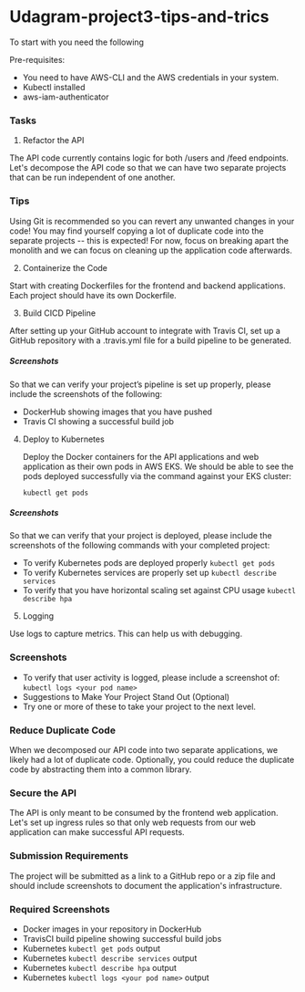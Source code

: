 # Udagram-project3-tips-and-trics

To start with you need the following 

Pre-requisites:
- You need to have AWS-CLI and the AWS credentials in your system.
- Kubectl installed
- aws-iam-authenticator  


### Tasks
1. Refactor the API

The API code currently contains logic for both /users and /feed endpoints. Let's decompose the API code so that we can have two separate projects that can be run independent of one another.

### Tips
Using Git is recommended so you can revert any unwanted changes in your code!
You may find yourself copying a lot of duplicate code into the separate projects -- this is expected! For now, focus on breaking apart the monolith and we can focus on cleaning up the application code afterwards.

2. Containerize the Code

Start with creating Dockerfiles for the frontend and backend applications. Each project should have its own Dockerfile.

3. Build CICD Pipeline

After setting up your GitHub account to integrate with Travis CI, set up a GitHub repository with a .travis.yml file for a build pipeline to be generated.

##### Screenshots
So that we can verify your project’s pipeline is set up properly, please include the screenshots of the following:

   - DockerHub showing images that you have pushed
   - Travis CI showing a successful build job

4. Deploy to Kubernetes

    Deploy the Docker containers for the API applications and web application as their own pods in AWS EKS.
We should be able to see the pods deployed successfully via the command against your EKS cluster:

      `kubectl get pods`

##### Screenshots
So that we can verify that your project is deployed, please include the screenshots of the following commands with your completed project:

   - To verify Kubernetes pods are deployed properly
        `kubectl get pods`
   - To verify Kubernetes services are properly set up
        `kubectl describe services`
   - To verify that you have horizontal scaling set against CPU usage
        `kubectl describe hpa`

5. Logging

Use logs to capture metrics. This can help us with debugging.

### Screenshots
- To verify that user activity is logged, please include a screenshot of:
        `kubectl logs <your pod name>`
- Suggestions to Make Your Project Stand Out (Optional)
- Try one or more of these to take your project to the next level.

### Reduce Duplicate Code
When we decomposed our API code into two separate applications, we likely had a lot of duplicate code. Optionally, you could reduce the duplicate code by abstracting them into a common library.

### Secure the API
The API is only meant to be consumed by the frontend web application. Let's set up ingress rules so that only web requests from our web application can make successful API requests.

### Submission Requirements
The project will be submitted as a link to a GitHub repo or a zip file and should include screenshots to document the application's infrastructure.

### Required Screenshots
- Docker images in your repository in DockerHub
- TravisCI build pipeline showing successful build jobs
- Kubernetes `kubectl get pods` output
- Kubernetes `kubectl describe services` output
- Kubernetes `kubectl describe hpa` output
- Kubernetes `kubectl logs <your pod name>` output

